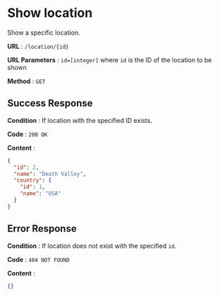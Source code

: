 # Show location

Show a specific location.

**URL** : `/location/{id}`

**URL Parameters** : `id=[integer]` where `id` is the ID of the location to be shown

**Method** : `GET`

## Success Response

**Condition** : If location with the specified ID exists.

**Code** : `200 OK`

**Content** :

```json
{
  "id": 2,
  "name": "Death Valley",
  "country": {
    "id": 1,
    "name": "USA"
  }
}
```

## Error Response

**Condition** : If location does not exist with the specified `id`.

**Code** : `404 NOT FOUND`

**Content** : 
```json
{}
```